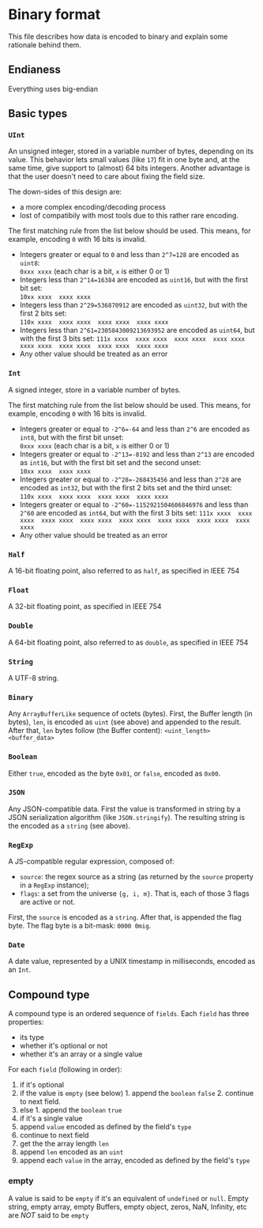 # Binary format
This file describes how data is encoded to binary and explain some rationale behind them.

## Endianess
Everything uses big-endian

## Basic types

### `UInt`
An unsigned integer, stored in a variable number of bytes, depending on its value. This behavior lets small values (like `17`) fit in one byte and, at the same time, give support to (almost) 64 bits integers. Another advantage is that the user doesn't need to care about fixing the field size.

The down-sides of this design are:
* a more complex encoding/decoding process
* lost of compatibily with most tools due to this rather rare encoding.

The first matching rule from the list below should be used. This means, for example, encoding `0` with 16 bits is invalid.

* Integers greater or equal to `0` and less than `2^7=128` are encoded as `uint8`:  
`0xxx xxxx` (each char is a bit, `x` is either 0 or 1)
* Integers less than `2^14=16384` are encoded as `uint16`, but with the first bit set:  
`10xx xxxx  xxxx xxxx`
* Integers less than `2^29=536870912` are encoded as `uint32`, but with the first 2 bits set:  
`110x xxxx  xxxx xxxx  xxxx xxxx  xxxx xxxx`
* Integers less than `2^61=2305843009213693952` are encoded as `uint64`, but with the first 3 bits set:
`111x xxxx  xxxx xxxx  xxxx xxxx  xxxx xxxx  xxxx xxxx  xxxx xxxx  xxxx xxxx  xxxx xxxx`
* Any other value should be treated as an error

### `Int`
A signed integer, store in a variable number of bytes.

The first matching rule from the list below should be used. This means, for example, encoding `0` with 16 bits is invalid.

* Integers greater or equal to `-2^6=-64` and less than `2^6` are encoded as `int8`, but with the first bit unset:  
`0xxx xxxx` (each char is a bit, `x` is either 0 or 1)
* Integers greater or equal to `-2^13=-8192` and less than `2^13` are encoded as `int16`, but with the first bit set and the second unset:  
`10xx xxxx  xxxx xxxx`
* Integers greater or equal to `-2^28=-268435456` and less than `2^28` are encoded as `int32`, but with the first 2 bits set and the third unset:  
`110x xxxx  xxxx xxxx  xxxx xxxx  xxxx xxxx`
* Integers greater or equal to `-2^60=-1152921504606846976` and less than `2^60` are encoded as `int64`, but with the first 3 bits set:
`111x xxxx  xxxx xxxx  xxxx xxxx  xxxx xxxx  xxxx xxxx  xxxx xxxx  xxxx xxxx  xxxx xxxx`
* Any other value should be treated as an error

### `Half`
A 16-bit floating point, also referred to as `half`, as specified in IEEE 754

### `Float`
A 32-bit floating point, as specified in IEEE 754

### `Double`
A 64-bit floating point, also referred to as `double`, as specified in IEEE 754

### `String`
A UTF-8 string.

### `Binary`
Any `ArrayBufferLike` sequence of octets (bytes). First, the Buffer length (in bytes), `len`, is encoded as `uint` (see above) and appended to the result. After that, `len` bytes follow (the Buffer content):
`<uint_length> <buffer_data>`

### `Boolean`
Either `true`, encoded as the byte `0x01`, or `false`, encoded as `0x00`.

### `JSON`
Any JSON-compatible data. First the value is transformed in string by a JSON serialization algorithm (like `JSON.stringify`). The resulting string is the encoded as a `string` (see above).

### `RegExp`
A JS-compatible regular expression, composed of:

* `source`: the regex source as a string (as returned by the `source` property in a `RegExp` instance);
* `flags`: a set from the universe `{g, i, m}`. That is, each of those 3 flags are active or not.

First, the `source` is encoded as a `string`. After that, is appended the flag byte. The flag byte is a bit-mask: `0000 0mig`.

### `Date`
A date value, represented by a UNIX timestamp in milliseconds, encoded as an `Int`.

## Compound type
A compound type is an ordered sequence of `fields`. Each `field` has three properties:

* its type
* whether it's optional or not
* whether it's an array or a single value

For each `field` (following in order):

1. if it's optional
  1. if the value is `empty` (see below)
    1. append the `boolean` `false`
    2. continue to next field.
  2. else
    1. append the `boolean` `true`
2. if it's a single value
  1. append `value` encoded as defined by the field's `type`
  2. continue to next field
3. get the the array length `len`
4. append `len` encoded as an `uint`
5. append each `value` in the array, encoded as defined by the field's `type`

### empty
A value is said to be `empty` if it's an equivalent of `undefined` or `null`. Empty string, empty array, empty Buffers, empty object, zeros, NaN, Infinity, etc are *NOT* said to be `empty`
